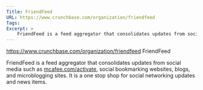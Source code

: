 ```yaml
---
Title: FriendFeed
URL: https://www.crunchbase.com/organization/friendfeed
Tags: 
Excerpt: >
    FriendFeed is a feed aggregator that consolidates updates from social media such as <a href="http://mcafee.com-activate.support">mcafee.com/activate</a>, social bookmarking websites, blogs, and microblogging sites. It is a one stop shop for social networking updates and news items.
---
```

https://www.crunchbase.com/organization/friendfeed
FriendFeed

FriendFeed is a feed aggregator that consolidates updates from social media such as <a href="http://mcafee.com-activate.support">mcafee.com/activate</a>, social bookmarking websites, blogs, and microblogging sites. It is a one stop shop for social networking updates and news items.